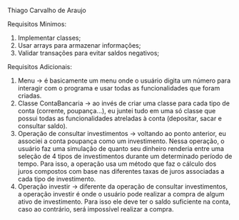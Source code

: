 Thiago Carvalho de Araujo

Requisitos Minimos:
1. Implementar classes;
2. Usar arrays para armazenar informações;
3. Validar transações para evitar saldos negativos;

Requisitos Adicionais:
1. Menu -> é basicamente um menu onde o usuário digita um número para interagir com o programa e usar todas as funcionalidades que foram criadas.
2. Classe ContaBancaria -> ao invés de criar uma classe para cada tipo de conta (corrente, poupança...), eu juntei tudo em uma só classe que possui todas as funcionalidades atreladas à conta (depositar, sacar e consultar saldo).
3. Operação de consultar investimentos -> voltando ao ponto anterior, eu associei a conta poupança como um investimento. Nessa operação, o usuário faz uma simulação de quanto seu dinheiro renderia entre uma seleção de 4 tipos de investimentos durante um determinado período de tempo. Para isso, a operação usa um método que faz o cálculo dos juros compostos com base nas diferentes taxas de juros associadas a cada tipo de investimento.
4. Operação investir -> diferente da operação de consultar investimentos, a operação investir é onde o usuário pode realizar a compra de algum ativo de investimento. Para isso ele deve ter o saldo suficiente na conta, caso ao contrário, será impossível realizar a compra.
